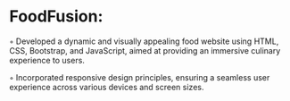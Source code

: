 # FoodFusion: 
  ◦ Developed a dynamic and visually appealing food website using HTML, CSS, Bootstrap, and JavaScript, aimed at
    providing an immersive culinary experience to users.
    
  ◦ Incorporated responsive design principles, ensuring a seamless user experience across various devices and screen sizes.
